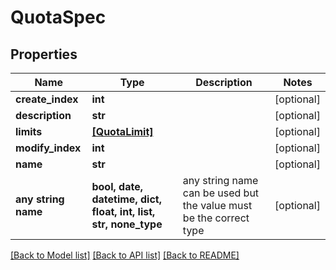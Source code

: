 # QuotaSpec


## Properties
Name | Type | Description | Notes
------------ | ------------- | ------------- | -------------
**create_index** | **int** |  | [optional] 
**description** | **str** |  | [optional] 
**limits** | [**[QuotaLimit]**](QuotaLimit.md) |  | [optional] 
**modify_index** | **int** |  | [optional] 
**name** | **str** |  | [optional] 
**any string name** | **bool, date, datetime, dict, float, int, list, str, none_type** | any string name can be used but the value must be the correct type | [optional]

[[Back to Model list]](../README.md#documentation-for-models) [[Back to API list]](../README.md#documentation-for-api-endpoints) [[Back to README]](../README.md)


